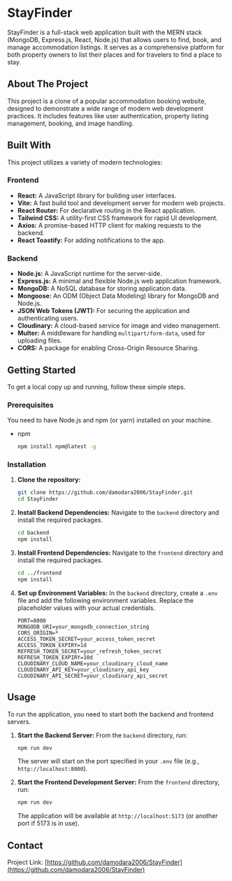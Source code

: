 # StayFinder

StayFinder is a full-stack web application built with the MERN stack (MongoDB, Express.js, React, Node.js) that allows users to find, book, and manage accommodation listings. It serves as a comprehensive platform for both property owners to list their places and for travelers to find a place to stay.

## About The Project

This project is a clone of a popular accommodation booking website, designed to demonstrate a wide range of modern web development practices. It includes features like user authentication, property listing management, booking, and image handling.

## Built With

This project utilizes a variety of modern technologies:

### Frontend
*   **React:** A JavaScript library for building user interfaces.
*   **Vite:** A fast build tool and development server for modern web projects.
*   **React Router:** For declarative routing in the React application.
*   **Tailwind CSS:** A utility-first CSS framework for rapid UI development.
*   **Axios:** A promise-based HTTP client for making requests to the backend.
*   **React Toastify:** For adding notifications to the app.


### Backend
*   **Node.js:** A JavaScript runtime for the server-side.
*   **Express.js:** A minimal and flexible Node.js web application framework.
*   **MongoDB:** A NoSQL database for storing application data.
*   **Mongoose:** An ODM (Object Data Modeling) library for MongoDB and Node.js.
*   **JSON Web Tokens (JWT):** For securing the application and authenticating users.
*   **Cloudinary:** A cloud-based service for image and video management.
*   **Multer:** A middleware for handling `multipart/form-data`, used for uploading files.
*   **CORS:** A package for enabling Cross-Origin Resource Sharing.

## Getting Started

To get a local copy up and running, follow these simple steps.

### Prerequisites

You need to have Node.js and npm (or yarn) installed on your machine.
*   npm
    ```sh
    npm install npm@latest -g
    ```

### Installation

1.  **Clone the repository:**
    ```sh
    git clone https://github.com/damodara2006/StayFinder.git
    cd StayFinder
    ```

2.  **Install Backend Dependencies:**
    Navigate to the `backend` directory and install the required packages.
    ```sh
    cd backend
    npm install
    ```

3.  **Install Frontend Dependencies:**
    Navigate to the `frontend` directory and install the required packages.
    ```sh
    cd ../frontend
    npm install
    ```

4.  **Set up Environment Variables:**
    In the `backend` directory, create a `.env` file and add the following environment variables. Replace the placeholder values with your actual credentials.
    ```
    PORT=8000
    MONGODB_URI=your_mongodb_connection_string
    CORS_ORIGIN=*
    ACCESS_TOKEN_SECRET=your_access_token_secret
    ACCESS_TOKEN_EXPIRY=1d
    REFRESH_TOKEN_SECRET=your_refresh_token_secret
    REFRESH_TOKEN_EXPIRY=10d
    CLOUDINARY_CLOUD_NAME=your_cloudinary_cloud_name
    CLOUDINARY_API_KEY=your_cloudinary_api_key
    CLOUDINARY_API_SECRET=your_cloudinary_api_secret
    ```

## Usage

To run the application, you need to start both the backend and frontend servers.

1.  **Start the Backend Server:**
    From the `backend` directory, run:
    ```sh
    npm run dev
    ```
    The server will start on the port specified in your `.env` file (e.g., `http://localhost:8000`).

2.  **Start the Frontend Development Server:**
    From the `frontend` directory, run:
    ```sh
    npm run dev
    ```
    The application will be available at `http://localhost:5173` (or another port if 5173 is in use).

## Contact

Project Link: [https://github.com/damodara2006/StayFinder](https://github.com/damodara2006/StayFinder)
